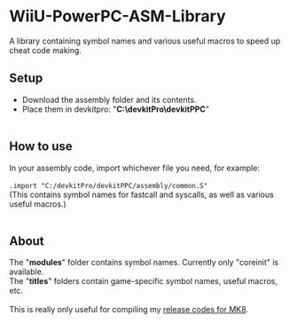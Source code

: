 # WiiU-PowerPC-ASM-Library
A library containing symbol names and various useful macros to speed up cheat code making.

## Setup
- Download the assembly folder and its contents.<br />
- Place them in devkitpro: "**C:\devkitPro\devkitPPC**"
<br /><br />
## How to use
In your assembly code, import whichever file you need, for example:<br /><br />
```.import "C:/devkitPro/devkitPPC/assembly/common.S"```<br />
(This contains symbol names for fastcall and syscalls, as well as various useful macros.)
<br /><br />
## About
The "**modules**" folder contains symbol names. Currently only "coreinit" is available.<br />
The "**titles**" folders contain game-specific symbol names, useful macros, etc.<br /><br />
This is really only useful for compiling my [release codes for MK8](https://github.com/Mewtality/TCPGecko-MK8-Cheat-Codes/tree/main/Source%20Code).
